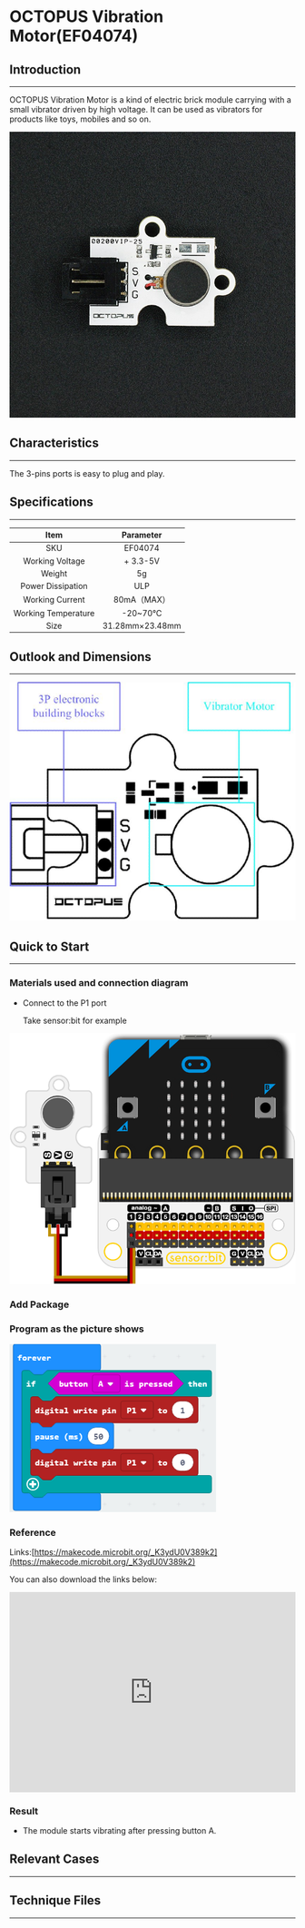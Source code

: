 # OCTOPUS Vibration Motor(EF04074)

## Introduction
---
OCTOPUS Vibration Motor is a kind of electric brick module carrying with a small vibrator driven by high voltage. It can be used as vibrators for products like toys, mobiles and so on.

 ![](./images/d9jdEqa.jpg)

## Characteristics
---

  The 3-pins ports is easy to plug and play.

## Specifications
---

Item | Parameter 
:-: | :-: 
SKU|EF04074
Working Voltage|+ 3.3-5V
Weight|5g
Power Dissipation|ULP
Working Current|80mA（MAX）
Working Temperature|-20~70℃
Size|31.28mm×23.48mm

## Outlook and Dimensions
---

![](./images/72WTbmL.png)



## Quick to Start
---
### Materials used and connection diagram

- Connect to the P1 port 

  Take sensor:bit for example

![](./images/opsGYQb.png)

### Add Package

### Program as the picture shows

![](./images/Ga95B0U.png)

### Reference

Links:[https://makecode.microbit.org/_K3ydU0V389k2](https://makecode.microbit.org/_K3ydU0V389k2)

You can also download the links below:

<div style="position:relative;height:0;padding-bottom:70%;overflow:hidden;"><iframe style="position:absolute;top:0;left:0;width:100%;height:100%;" src="https://makecode.microbit.org/#pub:_K3ydU0V389k2" frameborder="0" sandbox="allow-popups allow-forms allow-scripts allow-same-origin"></iframe></div>  


### Result
- The module starts vibrating after pressing button A.

## Relevant Cases
---

## Technique Files
---

